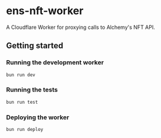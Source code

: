 # ens-nft-worker

A Cloudflare Worker for proxying calls to Alchemy's NFT API.

## Getting started

### Running the development worker

```bash
bun run dev
```

### Running the tests

```bash
bun run test
```

### Deploying the worker

```bash
bun run deploy
```
